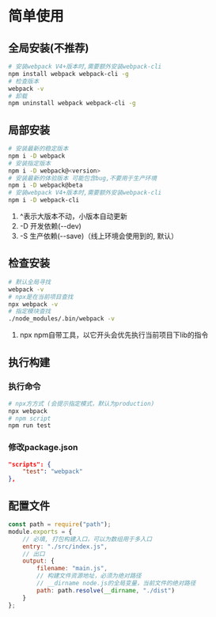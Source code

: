 # 简单使用

## 全局安装(不推荐)

```bash
# 安装webpack V4+版本时,需要额外安装webpack-cli
npm install webpack webpack-cli -g
# 检查版本
webpack -v
# 卸载
npm uninstall webpack webpack-cli -g
```

## 局部安装

```bash
# 安装最新的稳定版本
npm i -D webpack
# 安装指定版本
npm i -D webpack@<version>
# 安装最新的体验版本 可能包含bug,不要用于生产环境
npm i -D webpack@beta
# 安装webpack V4+版本时,需要额外安装webpack-cli
npm i -D webpack-cli
```

1. ^表示大版本不动，小版本自动更新
2. -D 开发依赖(--dev) 
3. -S 生产依赖(--save)（线上环境会使用到的, 默认）

## 检查安装

```bash
# 默认全局寻找
webpack -v 
# npx是在当前项目查找
npx webpack -v 
# 指定模块查找
./node_modules/.bin/webpack -v
```

1. npx npm自带工具，以它开头会优先执行当前项目下lib的指令

## 执行构建

### 执行命令

```bash
# npx方方式 (会提示指定模式，默认为production)
npx webpack
# npm script
npm run test
```

### 修改package.json

```json
"scripts": {
    "test": "webpack"
},
```

## 配置文件

```js
const path = require("path");
module.exports = {
    // 必填, 打包构建入口，可以为数组用于多入口
    entry: "./src/index.js",
    // 出口
    output: {
        filename: "main.js",
        // 构建文件资源地址，必须为绝对路径
        // __dirname node.js的全局变量，当前文件的绝对路径
        path: path.resolve(__dirname, "./dist")
    }
};
```
